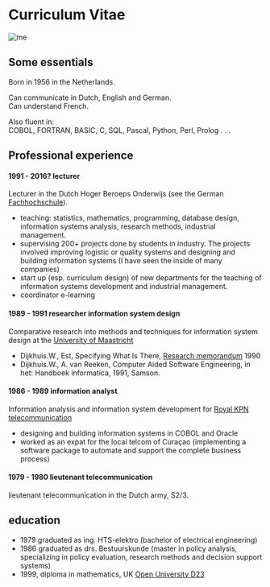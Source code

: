 
# Curriculum Vitae

![me](http://i.imgur.com/KSM3FNW.jpg)

## Some essentials

Born in 1956 in the Netherlands.  

Can communicate in Dutch, English and German.  
Can understand French.

Also fluent in:  
COBOL, FORTRAN, BASIC, C, SQL, Pascal, Python, Perl, Prolog . . .    

## Professional experience

#### 1991 - 2016? lecturer 
Lecturer in the Dutch Hoger Beroeps Onderwijs (see the German [Fachhochschule](http://en.wikipedia.org/wiki/Hochschule)).
- teaching: statistics, mathematics, programming, database design, information systems analysis, research methods, industrial management.
- supervising 200+ projects done by students in industry. The projects involved improving logistic or quality systems and designing and building information systems (I have seen the inside of many companies) 
- start up (esp. curriculum design) of new departments for the teaching of information systems development and industrial management.
- coordinator e-learning

#### 1989 - 1991 researcher information system design

Comparative research into methods and techniques for information system design at the [University of Maastricht](http://en.wikipedia.org/wiki/Maastricht_University#School_of_Business_and_Economics) 

- Dijkhuis.W., Est, Specifying What Is There, [Research memorandum](http://www.amazon.co.uk/Specifying-Research-memorandum-Economics-University/dp/B0018R3OXO) 1990  
- Dijkhuis.W., A. van Reeken, Computer Aided Software Engineering, in het: Handboek informatica, 1991, Samson.

#### 1986 - 1989 information analyst

Information analysis and information system development for [Royal KPN telecommunication](http://en.wikipedia.org/wiki/KPN) 
- designing and building information systems in COBOL and Oracle
- worked as an expat for the local telcom of Curaçao (implementing a software package to automate and support the complete business process)  

#### 1979 - 1980 lieutenant telecommunication
lieutenant telecommunication in the Dutch army, S2/3.


## education

- 1979 graduated as ing. HTS-elektro (bachelor of electrical engineering)
- 1986 graduated as drs. Bestuurskunde (master in policy analysis, specializing in policy evaluation, research methods and decision support systems)
- 1999, diploma in mathematics, UK [Open University D23](https://msds.open.ac.uk/students/study/undergraduate/qualification/d23)    
 